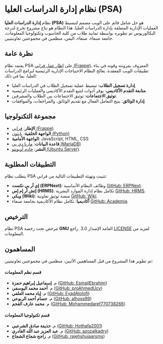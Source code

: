 # نظام إدارة الدراسات العليا (PSA)

نظام **إدارة الدراسات العليا (PSA)** هو حل شامل قائم على الويب مصمم لتبسيط العمليات الإدارية المتعلقة بإدارة الدراسات العليا. هذا النظام هو نتاج مشروع تخرج لدرجة البكالوريوس تم تطويره بواسطة ثمانية طلاب من كلية الحاسوب وتكنولوجيا المعلومات، جامعة صنعاء، صنعاء، اليمن، منظمين في مجموعتين تعاونيتيين.

## نظرة عامة

يعتمد نظام PSA على [إطار عمل فرابي (Frappe)](https://frappeframework.com/)، المعروف بمرونته وقوته في بناء تطبيقات الويب المعقدة. يعالج النظام الاحتياجات الإدارية الرئيسية لبرامج الدراسات العليا، بما في ذلك:

- **إدارة تسجيل الطلاب**: تبسيط عملية تسجيل الطلاب في الدراسات العليا.
- **متابعة التقدم الأكاديمي**: يوفر أدوات لتتبع التقدم الأكاديمي والعمليات الرئيسية.
- **توثيق الاجتماعات**: توثيق الاجتماعات بين الطلاب والمشرفين.
- **إدارة الوثائق**: يتيح التعامل الفعال مع تقديم الوثائق، والمراجعات، والموافقات.

## مجموعة التكنولوجيا

- **الإطار**: [فرابي (Frappe)](https://frappeframework.com/)
- **الواجهة الخلفية**: [بايثون (Python)](https://www.python.org/)
- **الواجهة الأمامية**: JavaScript, HTML, CSS
- **قاعدة البيانات**: [ماريا دي بي (MariaDB)](https://mariadb.org/)
- **النشر**: [خادم أوبونتو (Ubuntu Server)](https://ubuntu.com/server)

## التطبيقات المطلوبة
يتطلب نظام PSA تثبيت وتهيئة التطبيقات التالية من فرابي:

- **إي آر بي نكست (ERPNext)**: وظائف النظام الأساسية [GitHub: ERPNext](https://github.com/frappe/erpnext).
- **إتش آر إم إس (HRMS)**: تكامل نظام إدارة الموارد البشرية [GitHub: HRMS](https://github.com/frappe/hrms).
- **ويكي (Wiki)**: منصة توثيق تعاونية [GitHub: Wiki](https://github.com/frappe/wiki).
- **أكاديميا**: تكامل نظام الأكاديمية بجامعة صنعاء [GitHub: Academia](https://github.com/Sana-a-Uni/Academia).

## الترخيص

نظام PSA مرخص تحت رخصة **GNU** العامة الإصدار 3.0. راجع [LICENSE](license.txt) لمزيد من المعلومات.

## المساهمون
تم تطوير هذا المشروع من قبل المساهمين الآتيين، منظمين في مجموعتين تعاونيتيين:

#### قسم نظم المعلومات
- م. **إسماعيل إبراهيم حمزة** ([GitHub: EsmailEbrahim](https://github.com/EsmailEbrahim))
- م. **أحمد محمد اليوسفي** ([GitHub: proAhmedUcv](https://github.com/proAhmedUcv))
- م. **إياد محمد العلفي** ([GitHub: EyadAlolofi](https://github.com/EyadAlolofi))
- م. **حسام أحمد الربوعي** ([GitHub: alhoss99](https://github.com/alhoss99))
- م. **محمد عارف القحم** ([GitHub: Mohammedaref770738266](https://github.com/Mohammedaref770738266))

#### قسم تكنولوجيا المعلومات
- م. **حذيفة صادق الشرعبي** ([GitHub: Hothafa2001](https://github.com/Hothafa2001))
- م. **عبد العزيز عبد الله القادري** ([GitHub: azozalkadry](https://github.com/azozalkadry))
- م. **راجح شجاع الشجاع** ([GitHub: rajehshujaarsms](https://github.com/rajehshujaarsms))
